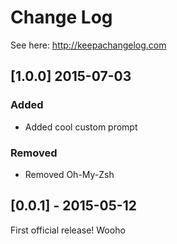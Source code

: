 # Change Log
See here: http://keepachangelog.com

## [1.0.0] 2015-07-03

### Added

- Added cool custom prompt

### Removed

- Removed Oh-My-Zsh

## [0.0.1] - 2015-05-12
First official release! Wooho

